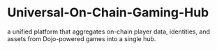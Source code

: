 # Universal-On-Chain-Gaming-Hub
a unified platform that aggregates on-chain player data, identities, and assets from Dojo-powered games into a single hub.
